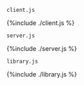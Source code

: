 `client.js`

{%include ./client.js %}

`server.js`

{%include ./server.js %}

`library.js`

{%include ./library.js %}